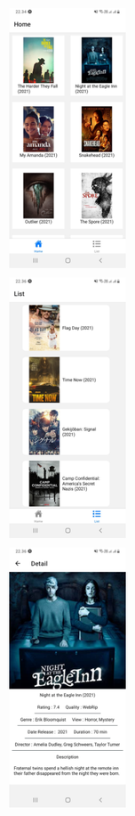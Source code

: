 <p align=center> 
  <img src="https://github.com/hfdzafrnsyh/rn-movie/blob/master/rnMovie1.jpg" width=210px /> 
</p>

<p align=center> 
  <img src="https://github.com/hfdzafrnsyh/rn-movie/blob/master/rnMovie2.jpg" width=210px /> 
</p>

<p align=center> 
  <img src="https://github.com/hfdzafrnsyh/rn-movie/blob/master/rnMovie3.jpg" width=210px /> 
</p>
